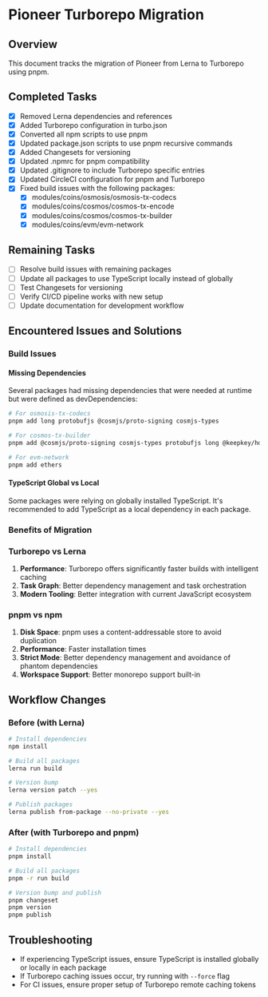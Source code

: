 # Pioneer Turborepo Migration

## Overview

This document tracks the migration of Pioneer from Lerna to Turborepo using pnpm.

## Completed Tasks

- [x] Removed Lerna dependencies and references
- [x] Added Turborepo configuration in turbo.json
- [x] Converted all npm scripts to use pnpm
- [x] Updated package.json scripts to use pnpm recursive commands
- [x] Added Changesets for versioning
- [x] Updated .npmrc for pnpm compatibility
- [x] Updated .gitignore to include Turborepo specific entries
- [x] Updated CircleCI configuration for pnpm and Turborepo
- [x] Fixed build issues with the following packages:
  - [x] modules/coins/osmosis/osmosis-tx-codecs
  - [x] modules/coins/cosmos/cosmos-tx-encode
  - [x] modules/coins/cosmos/cosmos-tx-builder
  - [x] modules/coins/evm/evm-network

## Remaining Tasks

- [ ] Resolve build issues with remaining packages
- [ ] Update all packages to use TypeScript locally instead of globally
- [ ] Test Changesets for versioning
- [ ] Verify CI/CD pipeline works with new setup
- [ ] Update documentation for development workflow

## Encountered Issues and Solutions

### Build Issues

#### Missing Dependencies
Several packages had missing dependencies that were needed at runtime but were defined as devDependencies:

```bash
# For osmosis-tx-codecs
pnpm add long protobufjs @cosmjs/proto-signing cosmjs-types

# For cosmos-tx-builder
pnpm add @cosmjs/proto-signing cosmjs-types protobufjs long @keepkey/hdwallet-core

# For evm-network
pnpm add ethers
```

#### TypeScript Global vs Local
Some packages were relying on globally installed TypeScript. It's recommended to add TypeScript as a local dependency in each package.

### Benefits of Migration

### Turborepo vs Lerna

1. **Performance**: Turborepo offers significantly faster builds with intelligent caching
2. **Task Graph**: Better dependency management and task orchestration
3. **Modern Tooling**: Better integration with current JavaScript ecosystem

### pnpm vs npm

1. **Disk Space**: pnpm uses a content-addressable store to avoid duplication
2. **Performance**: Faster installation times
3. **Strict Mode**: Better dependency management and avoidance of phantom dependencies
4. **Workspace Support**: Better monorepo support built-in

## Workflow Changes

### Before (with Lerna)

```bash
# Install dependencies
npm install

# Build all packages
lerna run build

# Version bump
lerna version patch --yes

# Publish packages
lerna publish from-package --no-private --yes
```

### After (with Turborepo and pnpm)

```bash
# Install dependencies
pnpm install

# Build all packages
pnpm -r run build

# Version bump and publish
pnpm changeset
pnpm version
pnpm publish
```

## Troubleshooting

- If experiencing TypeScript issues, ensure TypeScript is installed globally or locally in each package
- If Turborepo caching issues occur, try running with `--force` flag
- For CI issues, ensure proper setup of Turborepo remote caching tokens 